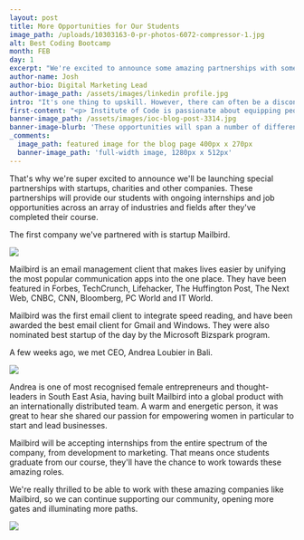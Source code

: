 ```yaml
---
layout: post
title: More Opportunities for Our Students
image_path: /uploads/10303163-0-pr-photos-6072-compressor-1.jpg
alt: Best Coding Bootcamp
month: FEB
day: 1
excerpt: "We're excited to announce some amazing partnerships with some amazing companies that provide more opportunities to our students after our course"
author-name: Josh
author-bio: Digital Marketing Lead
author-image_path: /assets/images/linkedin profile.jpg
intro: "It's one thing to upskill. However, there can often be a disconnect between learning new skills, and finding a job to use them in"
first-content: "<p> Institute of Code is passionate about equipping people with the right skills and opportunities. We want people to do what they love, and love what they do.\_ </p>"
banner-image_path: /assets/images/ioc-blog-post-3314.jpg
banner-image-blurb: 'These opportunities will span a number of different industries and fields, including startups, corporations and social enterprises.'
_comments:
  image_path: featured image for the blog page 400px x 270px
  banner-image_path: 'full-width image, 1280px x 512px'
---
```



That's why we're super excited to announce we'll be launching special partnerships with startups, charities and other companies. These partnerships will provide our students with ongoing internships and job opportunities across an array of industries and fields after they've completed their course.&nbsp;

The first company we've partnered with is startup Mailbird.

![](/uploads/versions/mailbird-100031575-large---x----580-380x---.jpg)

Mailbird is an email management client that makes lives easier by unifying the most popular communication apps into the one place. They have been featured in Forbes, TechCrunch, Lifehacker, The Huffington Post, The Next Web, CNBC, CNN, Bloomberg, PC World and IT World.&nbsp;

Mailbird was the first email client to integrate speed reading, and have been awarded the best email client for Gmail and Windows. They were also nominated best startup of the day by the Microsoft Bizspark program.

A few weeks ago, we met CEO, Andrea Loubier in Bali.

![](/uploads/versions/article-68-1-1170x658---x----1170-658x---.jpg)

Andrea is one of most recognised female entrepreneurs and thought-leaders in South East Asia, having built Mailbird into a global product with an internationally distributed team. A warm and energetic person, it was great to hear she shared our passion for empowering women in particular to start and lead businesses.&nbsp;

Mailbird will be accepting internships from the entire spectrum of the company, from development to marketing. That means once students graduate from our course, they'll have the chance to work towards these amazing roles.

We're really thrilled to be able to work with these amazing companies like Mailbird, so we can continue supporting our community, opening more gates and illuminating more paths.&nbsp;

![](/uploads/versions/10683108-0-instagram036-7073-compressor---x----1600-1066x---.jpg)
